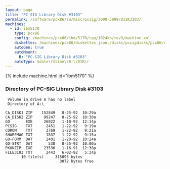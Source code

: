 ```yaml
---
layout: page
title: "PC-SIG Library Disk #3103"
permalink: /software/pcx86/sw/misc/pcsig/3000-3999/DISK3103/
machines:
  - id: ibm5170
    type: pcx86
    config: /machines/pcx86/ibm/5170/cga/1024kb/rev3/machine.xml
    diskettes: /machines/pcx86/diskettes.json,/disks/pcsigdisks/pcx86/diskettes.json
    autoGen: true
    autoMount:
      B: "PC-SIG Library Disk #3103"
    autoType: $date\r$time\rB:\rDIR\r
---
```


{% include machine.html id="ibm5170" %}

### Directory of PC-SIG Library Disk #3103

     Volume in drive A has no label
     Directory of A:\

    CA_DISK1 ZIP    152849   8-25-92  10:29a
    CA_DISK2 ZIP     99247   8-25-92  10:30a
    GO       EXE     26022   1-10-92  12:14p
    PCSIG    TXT      2451   1-22-92   9:19a
    CDROM    TXT      3769   1-22-92   9:21a
    SHAREMAG TXT      1837   1-22-92   9:15a
    GO-FORM  DAT      2401   1-20-92  10:24a
    GO-STRT  DAT       538   8-25-92  10:00a
    PKUNZIP  EXE     23536   1-16-91  12:38p
    FILE3103 TXT      2443   6-02-92   5:34p
           10 file(s)     315093 bytes
                            3072 bytes free
